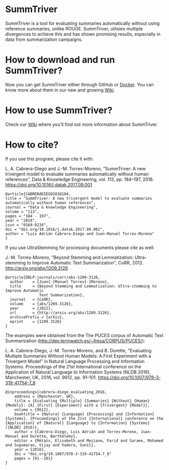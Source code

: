 # SummTriver

SummTriver is a tool for evaluating summaries automatically without using reference summaries, unlike ROUGE. SummTriver, utlisies multiple divergences to achieve this and has shown promising results, especially in data from summarization campaigns.

# How to download and run SummTriver?

Now you can get SummTriver either through GitHub or [Docker](https://hub.docker.com/r/creat89/summtriver). You can know more about them in our new and growing [Wiki](https://github.com/creat89/SummTriver/wiki).

# How to use SummTriver?

Check our [Wiki](https://github.com/creat89/SummTriver/wiki) where you'll find out more information about SummTriver.

# How to cite?

If you use this program, please cite it with:

L. A. Cabrera-Diego and J.-M. Torres-Moreno, "SummTriver: A new trivergent model to evaluate summaries automatically without human references", Data & Knowledge Engineering, vol. 113, pp. 184–197, 2018. https://doi.org/10.1016/j.datak.2017.09.001

```
@article{CABRERADIEGO2018184,
title = "SummTriver: A new trivergent model to evaluate summaries automatically without human references",
journal = "Data & Knowledge Engineering",
volume = "113",
pages = "184 - 197",
year = "2018",
issn = "0169-023X",
doi = "doi.org/10.1016/j.datak.2017.09.001",
author = "Luis Adrián Cabrera-Diego and Juan-Manuel Torres-Moreno"
}

```
If you use UltraStemming for processing documents please cite as well:

J.-M. Torres-Moreno, "Beyond Stemming and Lemmatization: Ultra-stemming to Improve Automatic Text Summarization", CoRR, 2012. http://arxiv.org/abs/1209.3126

```
@article{DBLP:journals/corr/abs-1209-3126,
  author    = {Juan{-}Manuel Torres{-}Moreno},
  title     = {Beyond Stemming and Lemmatization: Ultra-stemming to Improve Automatic
               Text Summarization},
  journal   = {CoRR},
  volume    = {abs/1209.3126},
  year      = {2012},
  url       = {http://arxiv.org/abs/1209.3126},
  archivePrefix = {arXiv},
  eprint    = {1209.3126}
}
```
The examples were obtained from the The PUCES corpus of Automatic Text Summarization (http://dev.termwatch.es/~fresa/CORPUS/PUCES/):

L. A. Cabrera-Diego, J.-M. Torres-Moreno, and B. Durette, "Evaluating Multiple Summaries Without Human Models: A First Experiment with a Trivergent Model" in Natural Language Processing and Information Systems. Proceedings of the 21st International conference on the Application of Natural Language to Information Systems (NLDB 2016), Manchester, UK, 2016, vol. 9612, pp. 91–101. https://doi.org/10.1007/978-3-319-41754-7_8


```
@inproceedings{cabrera-diego_evaluating_2016,
	address = {Manchester, UK},
	title = {Evaluating {Multiple} {Summaries} {Without} {Human} {Models}: {A} {First} {Experiment} with a {Trivergent} {Model}},
	volume = {9612},
	booktitle = {Natural {Language} {Processing} and {Information} {Systems}. {Proceedings} of the 21st {International} conference on the {Application} of {Natural} {Language} to {Information} {Systems} ({NLDB} 2016)},
	author = {Cabrera-Diego, Luis Adrián and Torres-Moreno, Juan-Manuel and Durette, Barthélémy},
	editor = {Métais, Elisabeth and Meziane, Farid and Saraee, Mohamed and Sugumaran, Vijay and Vadera, Sunil},
	year = {2016},
	doi = "doi.org/10.1007/978-3-319-41754-7_8"
	pages = {91--101}
}
```

